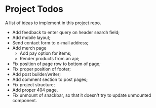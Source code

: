 # Project Todos

A list of ideas to implement in this project repo.

- Add feedback to enter query on header search field;
- Add mobile layout;
- Send contact form to e-mail address;
- Add merch page
  - Add pay option for items;
  - Render products from an api;
- Fix position of page row to bottom of page;
- Fix proper position of footer;
- Add post builder/writer;
- Add comment section to post pages;
- Fix project structure;
- Add proper 404 page.
- Fix unmount of snackbar, so that it doesn't try to update unmounted component.
